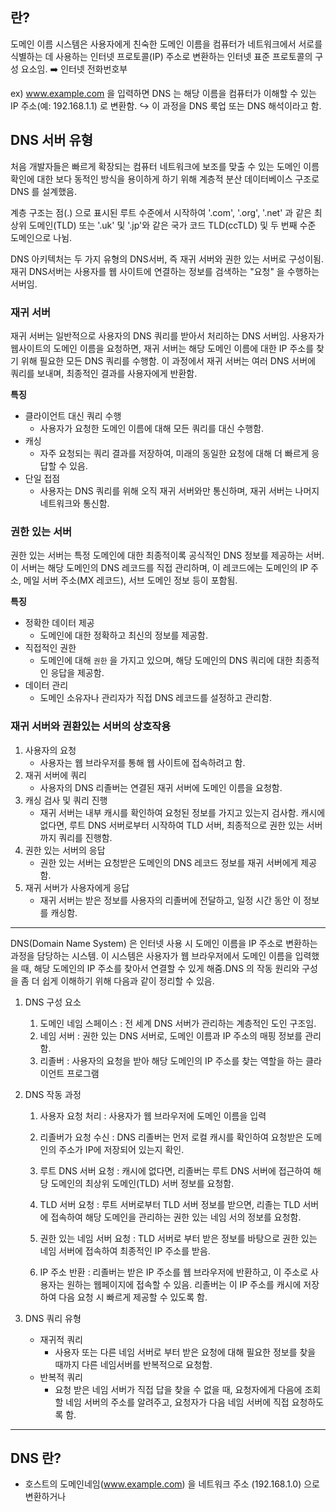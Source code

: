 
## 란?

도메인 이름 시스템은 사용자에게 친숙한 도메인 이름을 컴퓨터가 네트워크에서 서로를 식별하는 데 사용하는 인터넷 프로토콜(IP) 주소로 변환하는 인터넷 표준 프로토콜의 구성 요소임.
➡️ 인터넷 전화번호부

ex) www.example.com 을 입력하면 DNS 는 해당 이름을 컴퓨터가 이해할 수 있는 IP 주소(예: 192.168.1.1) 로 변환함.
↪️ 이 과정을 DNS 룩업 또는 DNS 해석이라고 함.


## DNS 서버 유형

처음 개발자들은 빠르게 확장되는 컴퓨터 네트워크에 보조를 맞출 수 있는 도메인 이름 확인에 대한 보다 동적인 방식을 용이하게 하기 위해 계층적 분산 데이터베이스 구조로 DNS 를 설계했음.

계층 구조는 점(.) 으로 표시된 루트 수준에서 시작하여 '.com', '.org', '.net' 과 같은 최상위 도메인(TLD) 또는 '.uk' 및 '.jp'와 같은 국가 코드 TLD(ccTLD) 및 두 번째 수준 도메인으로 나뉨.

DNS 아키텍처는 두 가지 유형의 DNS서버, 즉 재귀 서버와 권한 있는 서버로 구성이됨. 재귀 DNS서버는 사용자를 웹 사이트에 연결하는 정보를 검색하는 "요청" 을 수행하는 서버임.



### 재귀 서버

재귀 서버는 일반적으로 사용자의 DNS 쿼리를 받아서 처리하는 DNS 서버임.
사용자가 웹사이트의 도메인 이름을 요청하면, 재귀 서버는 해당 도메인 이름에 대한 IP 주소를 찾기 위해 필요한 모든 DNS 쿼리를 수행함.
이 과정에서 재귀 서버는 여러 DNS 서버에 쿼리를 보내며, 최종적인 결과를 사용자에게 반환함.

**특징**
* 클라이언트 대신 쿼리 수행
	* 사용자가 요청한 도메인 이름에 대해 모든 쿼리를 대신 수행함.
* 캐싱
	* 자주 요청되는 쿼리 결과를 저장하여, 미래의 동일한 요청에 대해 더 빠르게 응답할 수 있음.
* 단일 접점
	* 사용자는 DNS 쿼리를 위해 오직 재귀 서버와만 통신하며, 재귀 서버는 나머지 네트워크와 통신함.


### 권한 있는 서버

권한 있는 서버는 특정 도메인에 대한 최종적이록 공식적인 DNS 정보를 제공하는 서버. 이 서버는 해당 도메인의 DNS 레코드를 직접 관리하며, 이 레코드에는 도메인의 IP 주소, 메일 서버 주소(MX 레코드), 서브 도메인 정보 등이 포함됨.


**특징**
* 정확한 데이터 제공
	* 도메인에 대한 정확하고 최신의 정보를 제공함.
* 직접적인 권한
	* 도메인에 대해 `권한` 을 가지고 있으며, 해당 도메인의 DNS 쿼리에 대한 최종적인 응답을 제공함.
* 데이터 관리
	* 도메인 소유자나 관리자가 직접 DNS 레코드를 설정하고 관리함.


### 재귀 서버와 권환있는 서버의 상호작용

1. 사용자의 요청
	* 사용자는 웹 브라우저를 통해 웹 사이트에 접속하려고 함.
2. 재귀 서버에 쿼리
	* 사용자의 DNS 리졸버는 연결된 재귀 서버에 도메인 이름을 요청함.
3. 캐싱 검사 및 쿼리 진행
	* 재귀 서버는 내부 캐시를 확인하여 요청된 정보를 가지고 있는지 검사함. 캐시에 없다면, 루트 DNS 서버로부터 시작하여 TLD 서버, 최종적으로 권한 있는 서버까지 쿼리를 진행함.
4. 권한 있는 서버의 응답
	* 권한 있는 서버는 요청받은 도메인의 DNS 레코드 정보를 재귀 서버에게 제공함.
5. 재귀 서버가 사용자에게 응답
	* 재귀 서버는 받은 정보를 사용자의 리졸버에 전달하고, 일정 시간 동안 이 정보를 캐싱함.




----


DNS(Domain Name System) 은 인터넷 사용 시 도메인 이름을 IP 주소로 변환하는 과정을 담당하는 시스템. 이 시스템은 사용자가 웹 브라우저에서 도메인 이름을 입력했을 때, 해당 도메인의 IP 주소를 찾아서 연결할 수 있게 해줌.DNS 의 작동 원리와 구성을 좀 더 쉽게 이해하기 위해 다음과 같이 정리할 수 있음.


1. DNS 구성 요소
	1. 도메인 네임 스페이스 : 전 세계 DNS 서버가 관리하는 계층적인 도인 구조임.
	2. 네임 서버 : 권한 있는 DNS 서버로, 도메인 이름과 IP 주소의 매핑 정보를 관리함.
	3. 리졸버 : 사용자의 요청을 받아 해당 도메인의 IP 주소를 찾는 역할을 하는 클라이언트 프로그램

2. DNS 작동 과정
	1. 사용자 요청 처리 : 사용자가 웹 브라우저에 도메인 이름을 입력
	   
	2. 리졸버가 요청 수신 : DNS 리졸버는 먼저 로컬 캐시를 확인하여 요청받은 도메인의 주소가 IP에 저장되어 있는지 확인.
	   
	3. 루트 DNS 서버 요청 : 캐시에 없다면, 리졸버는 루트 DNS 서버에 접근하여 해당 도메인의 최상위 도메인(TLD) 서버 정보를 요청함.
	   
	4. TLD 서버 요청 : 루트 서버로부터 TLD 서버 정보를 받으면, 리졸는 TLD 서버에 접속하여 해당 도메인을 관리하는 권한 있는 네임 서의 정보를 요청함.
	   
	5. 권한 있는 네임 서버 요청 : TLD 서버로 부터 받은 정보를 바탕으로 권한 있는 네임 서버에 접속하여 최종적인 IP 주소를 받음.
	
	6. IP 주소 반환 : 리졸버는 받은 IP 주소를 웹 브라우저에 반환하고, 이 주소로 사용자는 원하는 웹페이지에 접속할 수 있음.
	   리졸버는 이 IP 주소를 캐시에 저장하여 다음 요청 시 빠르게 제공할 수 있도록 함.


3. DNS 쿼리 유형
	* 재귀적 쿼리
		* 사용자 또는 다른 네임 서버로 부터 받은 요청에 대해 필요한 정보를 찾을 때까지 다른 네임서버를 반복적으로 요청함.
	* 반복적 쿼리
		* 요청 받은 네임 서버가 직접 답을 찾을 수 없을 때, 요청자에게 다음에 조회할 네임 서버의 주소를 알려주고, 요청자가 다음 네임 서버에 직접 요청하도록 함.



----

## DNS 란?

* 호스트의 도메인네임(www.example.com) 을 네트워크 주소 (192.168.1.0) 으로 변환하거나